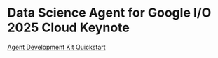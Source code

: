# Data Science Agent for Google I/O 2025 Cloud Keynote

[Agent Development Kit Quickstart](https://cloud.google.com/vertex-ai/generative-ai/docs/agent-development-kit/quickstart?utm_campaign=CDR_0x79ffd047_default_b419263322&utm_medium=external&utm_source=social)
